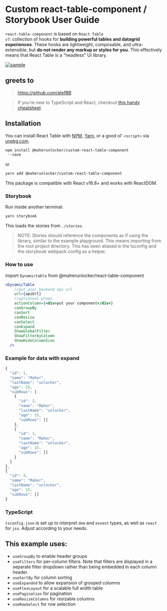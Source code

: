 # Custom react-table-component / Storybook User Guide

`react-table-component` is based on <code>React-Table v7</code>: collection of hooks for **building powerful tables and datagrid experiences**. These hooks are lightweight, composable, and ultra-extensible, but **do not render any markup or styles for you**. This effectively means that React Table is a "headless" UI library.

<a target="_blank" rel="noopener noreferrer" href="https://user-images.githubusercontent.com/30791819/147334536-5de8ed47-4719-4563-b537-f468cfef3fdf.PNG"><img src="https://user-images.githubusercontent.com/30791819/147334536-5de8ed47-4719-4563-b537-f468cfef3fdf.PNG" alt="sample" style="max-width: 100%;"></a>



## greets to 

> https://github.com/atefBB

> If you’re new to TypeScript and React, checkout [this handy cheatsheet](https://github.com/sw-yx/react-typescript-cheatsheet/)

## Installation

You can install React Table with [NPM](https://npmjs.com),
[Yarn](https://yarnpkg.com), or a good ol' `<script>` via
[unpkg.com](https://unpkg.com).

```sh
npm install @maherunlocker/custom-react-table-component
 --save
```

or

```sh
yarn add @maherunlocker/custom-react-table-component

```

This package is compatible with React v16.8+ and works with ReactDOM.

### Storybook

Run inside another terminal:

```bash
yarn storybook
```

This loads the stories from `./stories`.

> NOTE: Stories should reference the components as if using the library, similar to the example playground. This means importing from the root project directory. This has been aliased in the tsconfig and the storybook webpack config as a helper.

### How to use
import `Dynamictable` from @maherunlocker/react-table-component

```jsx
<DynamicTable
    //put your backend api url
    url={apiUrl}
    //optionnal props
    actionColumn={<div>put your component</div>}
    canGroupBy
    canSort
    canResize
    canSelect
    canExpand
    ShowGlobalFilter
    ShowFilterbyColomn
    ShowHideColomnIcon
  />
```

### Example for data with expand
```js
{
  "id": 1,
  "name": "Maher",
  "lastName": "unlocker",
  "age": 15,
  "subRows": [
    {
      "id": 2,
      "name": "Maher",
      "lastName": "unlocker",
      "age": 15,
      "subRows": []
    },
    {
      "id": 3,
      "name": "Maher",
      "lastName": "unlocker",
      "age": 15,
      "subRows": []
    }
  ]
},
{
  "id": 4,
  "name": "Maher",
  "lastName": "unlocker",
  "age": 15,
  "subRows": []
}
```

### TypeScript

`tsconfig.json` is set up to interpret `dom` and `esnext` types, as well as `react` for `jsx`. Adjust according to your needs.


## This example uses:


  * `useGroupBy` to enable header groups
  * `useFilters` for per-column filters.  Note that filters are displayed in a separate filter dropdown rather than being embedded in each column header.
  * `useSortBy` for column sorting
  * `useExpanded` to allow expansion of grouped columns
  * `useFlexLayout` for a scalable full width table
  * `usePagination` for pagination
  * `useResizeColumns` for resizable columns
  * `useRowSelect` for row selection
